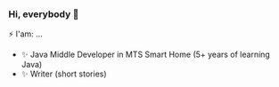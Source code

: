 ### Hi, everybody 👋
⚡ I'am: ...
- ✨ Java Middle Developer in MTS Smart Home (5+ years of learning Java)
- ✨ Writer (short stories)
